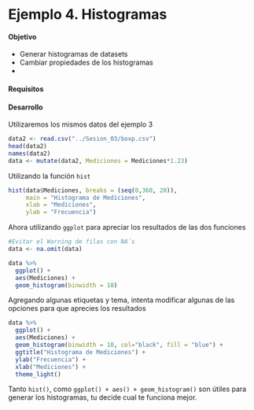 # Ejemplo 4. Histogramas

#### Objetivo
- Generar histogramas de datasets
- Cambiar propiedades de los histogramas 
- 
#### Requisitos

#### Desarrollo

Utilizaremos los mismos datos del ejemplo 3

```R
data2 <- read.csv("../Sesion_03/boxp.csv")
head(data2)
names(data2)
data <- mutate(data2, Mediciones = Mediciones*1.23)
```

Utilizando la función `hist`

```R
hist(data$Mediciones, breaks = (seq(0,360, 20)), 
     main = "Histograma de Mediciones",
     xlab = "Mediciones",
     ylab = "Frecuencia")
```

Ahora utilizando `ggplot` para apreciar los resultados de las dos funciones

```R
#Evitar el Warning de filas con NA´s
data <- na.omit(data) 

data %>%
  ggplot() + 
  aes(Mediciones) +
  geom_histogram(binwidth = 10)
```

Agregando algunas etiquetas y tema, intenta modificar algunas de las opciones para que aprecies los resultados

```R
data %>%
  ggplot() + 
  aes(Mediciones) +
  geom_histogram(binwidth = 10, col="black", fill = "blue") + 
  ggtitle("Histograma de Mediciones") +
  ylab("Frecuencia") +
  xlab("Mediciones") + 
  theme_light()
```

Tanto `hist()`, como `ggplot() + aes() + geom_histogram()` son útiles para generar los histogramas, tu decide cual te funciona mejor.  

